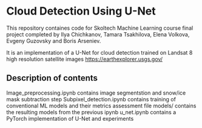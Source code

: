 # Cloud Detection Using U-Net 
This repository containes code for Skoltech Machine Learning course final project completed by Ilya Chichkanov, Tamara Tsakhilova, Elena Volkova, Evgeny Guzovsky and Boris Arseniev.

It is an implementation of a U-Net for cloud detection trained on Landsat 8 high resolution satellite images https://earthexplorer.usgs.gov/ 
## Description of contents
Image_preprocessing.ipynb contains image segmentstion and snow/ice mask subtraction step
Subpixel_detection.ipynb contains training of conventional ML models and their metrics assessment
file models/ contains the resulting models from the previous ipynb
u_net.ipynb contains a PyTorch implementation of U-Net and experiments
